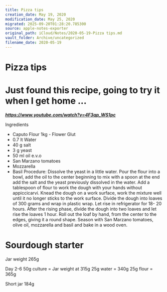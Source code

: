 ```yaml
---
title: Pizza tips
creation_date: May 19, 2020
modification_date: May 25, 2020
migrated: 2025-09-20T01:28:20.785300
source: apple-notes-exporter
original_path: iCloud/Notes/2020-05-19-Pizza tips.md
vault_folder: Archive/uncategorized
filename_date: 2020-05-19
---
```



# Pizza tips
# 

# Just found this recipe, going to try it when I get home ...
**_https://www.youtube.com/watch?v=4F3qp_WS1pc_**

Ingredients
- Caputo Flour 1kg - Flower Glut
- 0.7 lt Water
- 40 g salt
- 3 g yeast
- 50 ml oil e.v.o
- San Marzano tomatoes
- Mozzarella
- Basil
Procedure:
Dissolve the yeast in a little water. Pour the flour into a bowl, add the oil to the center beginning to mix with a spoon at the end add the salt and the yeast previously dissolved in the water. Add a tablespoon of flour to work the dough with your hands without appiccicarvi. Knead the dough on a work surface, work the mixture well until it no longer sticks to the work surface. Divide the dough into loaves of 300 grams and wrap in plastic wrap. Let rise in refrigerator for 18- 20 hours. After the rising phase, divide the dough into two loaves and let rise the loaves 1 hour. Roll out the loaf by hand, from the center to the edges, giving it a round shape. Season with San Marzano tomatoes, olive oil, mozzarella and basil and bake in a wood oven.
# 

# Sourdough starter

Jar weight 265g

Day 2-6
50g culture = Jar weight at 315g
25g water = 340g
25g flour = 365g

Short jar 184g
